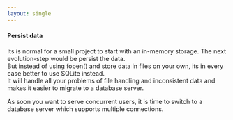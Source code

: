 ```yaml
---
layout: single
---
```


#### Persist data
Its is normal for a small project to start with an in-memory storage. The next evolution-step would be persist the data.    
But instead of using fopen() and store data in files on your own, its in every case better to use SQLite instead.  
It will handle all your problems of file handling and inconsistent data and makes it easier to migrate to a database server. 

As soon you want to serve concurrent users, it is time to switch to a database server which supports multiple connections.